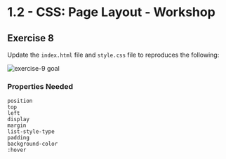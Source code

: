 # 1.2 - CSS: Page Layout - Workshop

## Exercise 8

Update the `index.html` file and `style.css` file to reproduces the following:

![exercise-9 goal](../../assets/ex-9-goal.gif)

### Properties Needed

```
position
top
left
display
margin
list-style-type
padding
background-color
:hover
```
